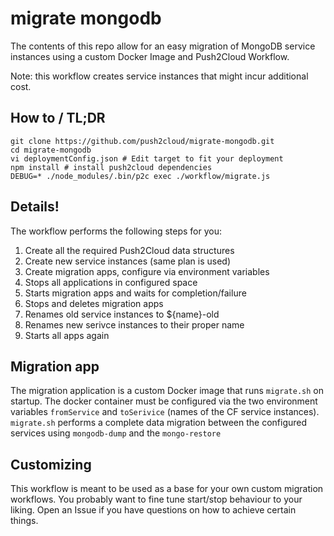 # migrate mongodb
The contents of this repo allow for an easy migration of MongoDB service instances using a custom Docker Image and Push2Cloud Workflow.

Note: this workflow creates service instances that might incur additional cost.

## How to / TL;DR
```
git clone https://github.com/push2cloud/migrate-mongodb.git
cd migrate-mongodb
vi deploymentConfig.json # Edit target to fit your deployment
npm install # install push2cloud dependencies
DEBUG=* ./node_modules/.bin/p2c exec ./workflow/migrate.js
```

## Details!
The workflow performs the following steps for you:

1. Create all the required Push2Cloud data structures
2. Create new service instances (same plan is used)
3. Create migration apps, configure via environment variables
4. Stops all applications in configured space
5. Starts migration apps and waits for completion/failure
6. Stops and deletes migration apps
7. Renames old service instances to ${name}-old
8. Renames new serivce instances to their proper name
9. Starts all apps again

## Migration app
The migration application is a custom Docker image that runs `migrate.sh` on startup. The docker container must be configured via the two environment variables `fromService` and `toSerivice` (names of the CF service instances). `migrate.sh` performs a complete data migration between the configured services using `mongodb-dump` and the `mongo-restore`

## Customizing
This workflow is meant to be used as a base for your own custom migration workflows. You probably want to fine tune start/stop behaviour to your liking. Open an Issue if you have questions on how to achieve certain things.
